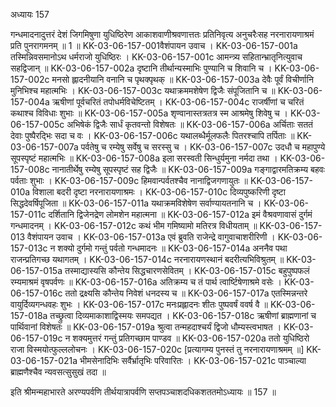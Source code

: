 अध्यायः 157

गन्धमादनादुत्तरं देशं जिगमिषुणा युधिष्ठिरेण आकाशवाणीश्रवणात्ततः प्रतिनिवृत्य अनुचरैःसह नरनारायणाश्रमं प्रति पुनरागमनम् ॥ 1 ॥
KK-03-06-157-001वैशंपायन उवाच ।
KK-03-06-157-001a तस्मिन्निवसमानोऽथ धर्मराजो युधिष्ठिरः ।
KK-03-06-157-001c आमन्त्र्य सहितान्भ्रातृनित्युवाच सहद्विजान् ॥
KK-03-06-157-002a दृष्टानि तीर्थान्यस्माभिः पुण्यानि च शिवानि च ।
KK-03-06-157-002c मनसो ह्लादनीयानि वनानि च पृथक्पृथक् ॥
KK-03-06-157-003a देवैः पूर्वं विचीर्णानि मुनिभिश्च महात्मभिः ।
KK-03-06-157-003c यथाक्रममशेषेण द्विजैः संपूजितानि च ॥
KK-03-06-157-004a ऋषीणां पूर्वचरितं तपोधर्मविचेष्टितम् ।
KK-03-06-157-004c राजर्षीणां च चरितं कथाश्च विविधाः शुभाः ॥
KK-03-06-157-005a शृण्वानास्तत्रतत्र स्म आश्रमेषु शिवेषु च ।
KK-03-06-157-005c अभिषेकं द्विजैः सार्धं कृतवन्तो विशेषतः ॥
KK-03-06-157-006a अर्चिताः सततं देवाः पुष्पैरद्भिः सदा च वः ।
KK-03-06-157-006c यथालब्धैर्मूलफलैः पितरश्चापि तर्पिताः ॥
KK-03-06-157-007a पर्वतेषु च रम्येषु सर्वेषु च सरस्सु च ।
KK-03-06-157-007c उदधौ च महापुण्ये सूपस्पृष्टं महात्मभिः ॥
KK-03-06-157-008a इला सरस्वती सिन्धुर्यमुना नर्मदा तथा ।
KK-03-06-157-008c नानातीर्थेषु रम्येषु सूपस्पृष्टं सह द्विजैः ॥
KK-03-06-157-009a गङ्गाद्वारमतिक्रम्य बहवः पर्वताः शुभाः ।
KK-03-06-157-009c हिमवान्पर्वतश्चैव नानाद्विजगणायुतः ॥
KK-03-06-157-010a विशाला बदरी दृष्टा नरनारायणाश्रमः ।
KK-03-06-157-010c दिव्यपुष्करिणी दृष्टा सिद्धदेवर्षिपूजिता ॥
KK-03-06-157-011a यथाक्रमविशेषेण सर्वाण्यायतनानि च ।
KK-03-06-157-011c दर्शितानि द्विजेनद्रेण लोमशेन महात्मना ॥
KK-03-06-157-012a इमं वैश्रवणावासं दुर्गमं गन्धमादनम् ।
KK-03-06-157-012c कथं भीम गमिष्यामो मतिरत्र विधीयताम् ॥
KK-03-06-157-013 वैशंपायन उवाच ।
KK-03-06-157-013a एवं ब्रुवति राजेन्द्रे वागुवाचाशरीरिणी ।
KK-03-06-157-013c न शक्यो दुर्गमो गन्तुं पर्वतो गन्धमादनः ॥
KK-03-06-157-014a अननैव पथा राजन्प्रतिगच्छ यथागतम् ।
KK-03-06-157-014c नरनारायणस्थानं बदरीत्यभिविश्रुतम् ॥
KK-03-06-157-015a तस्माद्यास्यसि कौन्तेय सिद्धचारणसेवितम् ।
KK-03-06-157-015c बहुपुष्पफलं रम्यमाश्रमं वृषपर्वणः ॥
KK-03-06-157-016a अतिक्रम्य च तं पार्थ त्वार्ष्टिषेणाश्रमे वसेः ।
KK-03-06-157-016c ततो द्रक्ष्यसि कौन्तेय निवेशं धनदस्य च ॥
KK-03-06-157-017a  एतस्मिन्नन्तरे वायुर्दिव्यगन्धवहः शुभः ।
KK-03-06-157-017c  मनःप्रह्लादनः शीतः पुष्पवर्षं ववर्ष वै ॥
KK-03-06-157-018a तच्छ्रुत्वा दिव्यमाकाशाद्विस्मयः समपद्यत ।
KK-03-06-157-018c ऋषीणां ब्राह्मणानां च पार्थिवानां विशेषतः ॥
KK-03-06-157-019a श्रुत्वा तन्महदाश्चर्यं द्विजो धौम्यस्त्वभाषत ।
KK-03-06-157-019c न शक्यमुत्तरं गन्तुं प्रतिगच्छाम पाण्डव ॥
KK-03-06-157-020a ततो युधिष्ठिरो राजा विस्मयोत्फुल्ललोचनः ।
KK-03-06-157-020c [प्रत्यागम्य पुनस्तं तु नरनारायणाश्रमम् ॥]
KK-03-06-157-021a भीमसेनादिभिः सर्वैर्भ्रातृभिः परिवारितः ।
KK-03-06-157-021c पाञ्चाल्या ब्राह्मणैश्चैव न्यवसत्सुसुखं तदा ॥

इति श्रीमन्महाभारते अरण्यपर्वणि तीर्थयात्रापर्वणि सप्तपञ्चाशदधिकशततमोऽध्यायः ॥ 157 ॥